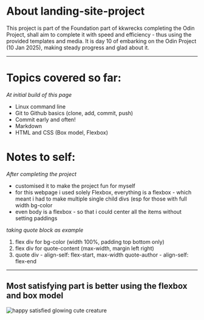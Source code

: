 # About landing-site-project

This project is part of the Foundation part of kkwrecks completing the Odin Project, shall aim to complete it with speed and efficiency - thus using the provided templates and media.
It is day 10 of embarking on the Odin Project (10 Jan 2025), making steady progress and glad about it.

***

# Topics covered so far:

*At initial build of this page*
- Linux command line
- Git to Github basics (clone, add, commit, push)
- Commit early and often!
- Markdown
- HTML and CSS (Box model, Flexbox)

# Notes to self:

*After completing the project*
- customised it to make the project fun for myself
- for this webpage i used solely Flexbox, everything is a flexbox - which meant i had to make multiple single child divs (esp for those with full width bg-color
- even body is a flexbox - so that i could center all the items without setting paddings

*taking quote block as example*
1. flex div for bg-color (width 100%, padding top bottom only)
2. flex div for quote-content (max-width, margin left right)
3.  quote div - align-self: flex-start, max-width
    quote-author - align-self: flex-end

***

## Most satisfying part is better using the flexbox and box model
![happy satisfied glowing cute creature](https://media1.giphy.com/media/v1.Y2lkPTc5MGI3NjExeXJ2NXA0c2M2MGR2b2VzdDNtZXAzOGZ0ZHMyOXRmZnZqOTc0NnNmbiZlcD12MV9pbnRlcm5hbF9naWZfYnlfaWQmY3Q9Zw/TKYywjb7rLb2AyiUbc/giphy.webp)
